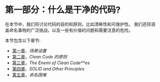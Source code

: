 # 第一部分：什么是干净的代码?

在本节中，我们将讨论代码的目的和原则，比如清晰性和可维护性。 我们还将涵盖命名事物的广泛挑战，以及一些有价值的问题和需要注意的危险。

本节包含以下章节:

*   [第一章](18.html)、*场景设置*
*   [第二章](02.html)，*Clean Code 的原则*
*   [第三章](03.html)，*The Enemi of Clean Code**es*
*   [第四章](04.html)、*SOLID and Other Principles*
*   [第五章](05.html)，*命名困难*
